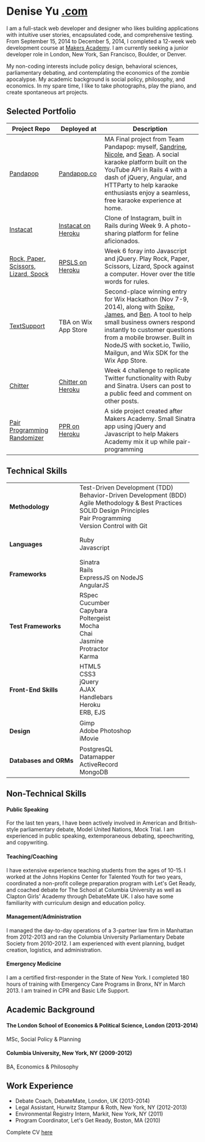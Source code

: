# Denise Yu [.com](http://www.deniseyu.com)

I am a full-stack web developer and designer who likes building applications with intuitive user stories, encapsulated code, and comprehensive testing. From September 15, 2014 to December 5, 2014, I completed a 12-week web development course at [Makers Academy](http://www.makersacademy.com). I am currently seeking a junior developer role in London, New York, San Francisco, Boulder, or Denver.

My non-coding interests include policy design, behavioral sciences, parliamentary debating, and contemplating the economics of the zombie apocalypse. My academic background is social policy, philosophy, and economics. In my spare time, I like to take photographs, play the piano, and create spontaneous art projects.

## Selected Portfolio

| Project Repo | Deployed at | Description |
| ------------ | ----------- | ----------- |
| [Pandapop](https://github.com/MadameSardine/pandapop) | [Pandapop.co](http://www.pandapop.co) | MA Final project from Team Pandapop: myself, [Sandrine](http://www.github.com/MadameSardine), [Nicole](http://www.github.com/NicolePell), and [Sean](https://github.com/slstevens). A social karaoke platform built on the YouTube API in Rails 4 with a dash of jQuery, Angular, and HTTParty to help karaoke enthusiasts enjoy a seamless, free karaoke experience at home. |
| [Instacat](https://github.com/deniseyu/instagram-clone) | [Instacat on Heroku](http://instacat-app.herokuapp.com) | Clone of Instagram, built in Rails during Week 9. A photo-sharing platform for feline aficionados. |
| [Rock, Paper, Scissors, Lizard, Spock](https://github.com/deniseyu/RockPaperScissorsJS) | [RPSLS on Heroku](http://cute-rock-paper-scissors-js.herokuapp.com/) | Week 6 foray into Javascript and jQuery. Play Rock, Paper, Scissors, Lizard, Spock against a computer. Hover over the title words for rules. |
| [TextSupport](https://github.com/Wix-sock/node-server) | TBA on Wix App Store | Second-place winning entry for Wix Hackathon (Nov 7-9, 2014), along with [Spike](https://github.com/spike01), [James](https://github.com/jrmcneil), and [Ben](https://github.com/benjamintillett). A tool to help small business owners respond instantly to customer questions from a mobile browser. Built in NodeJS with socket.io, Twilio, Mailgun, and Wix SDK for the Wix App Store. |
| [Chitter](https://github.com/deniseyu/octochat) | [Chitter on Heroku](http://totoro-chitter.herokuapp.com) | Week 4 challenge to replicate Twitter functionality with Ruby and Sinatra. Users can post to a public feed and comment on other posts. |
| [Pair Programming Randomizer](https://github.com/deniseyu/jquery-pair-programming) | [PPR on Heroku](https://pairing-randomizer.herokuapp.com) | A side project created after Makers Academy. Small Sinatra app using jQuery and Javascript to help Makers Academy mix it up while pair-programming |

## Technical Skills

<table>
  <tr>
    <td>
    <h4>Methodology</h4>
    </td>
    <td>
    Test-Driven Development (TDD)
    <br>Behavior-Driven Development (BDD)
    <br>Agile Methodology & Best Practices
    <br>SOLID Design Principles
    <br>Pair Programming
    <br>Version Control with Git
    </td>
  </tr>
  <tr>
    <td><h4>Languages</h4></td>
    <td>
      Ruby
      <br>Javascript
    </td>
  </tr>
  <tr>
    <td><h4>Frameworks</h4></td>
    <td>
      Sinatra
      <br>Rails
      <br>ExpressJS on NodeJS
      <br>AngularJS
    </td>
  </tr>
  <tr>
    <td><h4>Test Frameworks</h4></td>
    <td>
      RSpec
      <br>Cucumber
      <br>Capybara
      <br>Poltergeist
      <br>Mocha
      <br>Chai
      <br>Jasmine
      <br>Protractor
      <br>Karma
    </td>
  </tr>
  <tr>
    <td><h4>Front-End Skills</h4></td>
    <td>
      HTML5
      <br>CSS3
      <br>jQuery
      <br>AJAX
      <br>Handlebars
      <br>Heroku
      <br>ERB, EJS
    </td>
  </tr>
  <tr>
    <td><h4>Design</h4></td>
    <td>
      Gimp
      <br>Adobe Photoshop
      <br>iMovie
    </td>
  </tr>
  <tr>
    <td><h4>Databases and ORMs</h4></td>
    <td>
      PostgresQL
      <br>Datamapper
      <br>ActiveRecord
      <br>MongoDB
    </td>
  </tr>
</table>

## Non-Technical Skills

#### Public Speaking
For the last ten years, I have been actively involved in American and British-style parliamentary debate, Model United Nations, Mock Trial. I am experienced in public speaking, extemporaneous debating, speechwriting, and copywriting.

#### Teaching/Coaching
I have extensive experience teaching students from the ages of 10-15. I worked at the Johns Hopkins Center for Talented Youth for two years, coordinated a non-profit college preparation program with Let's Get Ready, and coached debate for The School at Columbia University as well as Clapton Girls' Academy through DebateMate UK. I also have some familiarity with curriculum design and education policy.

#### Management/Administration
I managed the day-to-day operations of a 3-partner law firm in Manhattan from 2012-2013 and ran the Columbia University Parliamentary Debate Society from 2010-2012. I am experienced with event planning, budget creation, logistics, and administration.

#### Emergency Medicine
I am a certified first-responder in the State of New York. I completed 180 hours of training with Emergency Care Programs in Bronx, NY in March 2013. I am trained in CPR and Basic Life Support.

## Academic Background

#### The London School of Economics & Political Science, London (2013-2014)
MSc, Social Policy & Planning

#### Columbia University, New York, NY (2009-2012)
BA, Economics & Philosophy

## Work Experience

* Debate Coach, DebateMate, London, UK (2013-2014)
* Legal Assistant, Hurwitz Stampur & Roth, New York, NY (2012-2013)
* Environmental Registry Intern, Markit, New York, NY (2011)
* Program Coordinator, Let's Get Ready, Boston, MA (2010)

Complete CV [here](http://www.deniseyu.com/cv)

